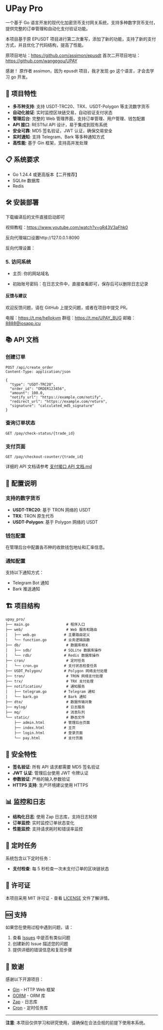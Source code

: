 # UPay Pro

一个基于 Go 语言开发的现代化加密货币支付网关系统，支持多种数字货币支付，提供完整的订单管理和自动化支付验证功能。

本项目基于原 EPUSDT 项目进行第二次重写，添加了新的功能，支持了新的支付方式，并且优化了代码结构，提高了性能。

原项目地址：https://github.com/assimon/epusdt
首次二开项目地址：https://github.com/wangegou/UPAY

感谢！ 原作者 assimon，因为 epusdt 项目，我才发现 go 这个语言，才会去学习 go 开发。

## 🚀 项目特性

- **多币种支持**: 支持 USDT-TRC20、TRX、USDT-Polygon 等主流数字货币
- **自动化验证**: 实时监控区块链交易，自动验证支付状态
- **管理后台**: 完整的 Web 管理界面，支持订单管理、用户管理、钱包配置
- **API 接口**: RESTful API 设计，易于集成到现有系统
- **安全可靠**: MD5 签名验证，JWT 认证，确保交易安全
- **实时通知**: 支持 Telegram、Bark 等多种通知方式
- **高性能**: 基于 Gin 框架，支持高并发处理

## 📋 系统要求

- Go 1.24.4 或更高版本【二开推荐】
- SQLite 数据库
- Redis

## 🛠️ 安装部署

下载编译后的文件直接启动即可

视频教程：https://www.youtube.com/watch?v=gR43V3aFhk0

反向代理端口设置http://127.0.0.1:8090

反向代理设置：

### 5. 访问系统

- 主页: 你的网站域名

- 初始账号密码：在日志文件中，直接查看即可，保存后可以删除日志记录

#### 反馈与建议

欢迎反馈问题，请在 GitHub 上提交问题，或者在项目中提交 PR。

电报：https://t.me/hellokvm 群组：https://t.me/UPAY_BUG 邮箱：8888@iosapp.icu

## 📚 API 文档

### 创建订单

```http
POST /api/create_order
Content-Type: application/json

{
  "type": "USDT-TRC20",
  "order_id": "ORDER123456",
  "amount": 100.0,
  "notify_url": "https://example.com/notify",
  "redirect_url": "https://example.com/return",
  "signature": "calculated_md5_signature"
}
```

### 查询订单状态

```http
GET /pay/check-status/{trade_id}
```

### 支付页面

```http
GET /pay/checkout-counter/{trade_id}
```

详细的 API 文档请参考 [支付接口 API 文档.md](./支付接口API文档.md)

## 🔧 配置说明

### 支持的数字货币

- **USDT-TRC20**: 基于 TRON 网络的 USDT
- **TRX**: TRON 原生代币
- **USDT-Polygon**: 基于 Polygon 网络的 USDT

### 钱包配置

在管理后台中配置各币种的收款钱包地址和汇率信息。

### 通知配置

支持以下通知方式：

- Telegram Bot 通知
- Bark 推送通知

## 🏗️ 项目结构

```
upay_pro/
├── main.go                 # 程序入口
├── web/                    # Web 服务和路由
│   ├── web.go             # 主要路由定义
│   └── function.go        # 业务逻辑函数
├── db/                     # 数据库相关
│   ├── sdb/               # SQLite 数据库操作
│   └── rdb/               # Redis 数据库操作
├── cron/                   # 定时任务
│   └── cron.go            # 支付状态检查任务
├── USDT_Polygon/          # Polygon 网络支付处理
├── tron/                   # TRON 网络支付处理
├── trx/                    # TRX 支付处理
├── notification/           # 通知服务
│   ├── telegram.go        # Telegram 通知
│   └── bark.go            # Bark 通知
├── dto/                    # 数据传输对象
├── mylog/                  # 日志服务
├── mq/                     # 消息队列
└── static/                 # 静态文件
    ├── admin.html         # 管理后台页面
    ├── index.html         # 主页
    ├── login.html         # 登录页面
    └── pay.html           # 支付页面
```

## 🔐 安全特性

- **签名验证**: 所有 API 请求都需要 MD5 签名验证
- **JWT 认证**: 管理后台使用 JWT 令牌认证
- **参数验证**: 严格的输入参数验证
- **HTTPS 支持**: 生产环境建议使用 HTTPS

## 📊 监控和日志

- **结构化日志**: 使用 Zap 日志库，支持日志轮转
- **订单监控**: 实时监控订单状态变化
- **性能监控**: 支持请求耗时和错误率监控

## 🔄 定时任务

系统包含以下定时任务：

- **支付检查**: 每 5 秒检查一次未支付订单的区块链状态

## 📄 许可证

本项目采用 MIT 许可证 - 查看 [LICENSE](LICENSE) 文件了解详情。

## 🆘 支持

如果您在使用过程中遇到问题，请：

1. 查看 [Issues](https://github.com/your-username/upay_pro/issues) 中是否有类似问题
2. 创建新的 Issue 描述您的问题
3. 提供详细的错误信息和复现步骤

## 🙏 致谢

感谢以下开源项目：

- [Gin](https://github.com/gin-gonic/gin) - HTTP Web 框架
- [GORM](https://gorm.io/) - ORM 库
- [Zap](https://github.com/uber-go/zap) - 日志库
- [Cron](https://github.com/robfig/cron) - 定时任务库

---

**注意**: 本项目仅供学习和研究使用，请确保在合法合规的前提下使用本系统。
